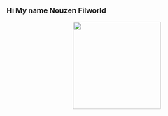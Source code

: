 ### Hi My name Nouzen Filworld

<!--
**Firstvertotest/Firstvertotest** is a ✨ _special_ ✨ repository because its `README.md` (this file) appears on your GitHub profile.

Here are some ideas to get you started: Web Developer

- 🔭 I’m currently working on ...
- 🌱 I’m currently learning ...
- 👯 I’m looking to collaborate on ...
- 🤔 I’m looking for help with ...
- 💬 Ask me about ...
- 📫 How to reach me: ...
- 😄 Pronouns: ...
- ⚡ Fun fact: ...
--><div id="header" align="center">
  <img src="https://media.giphy.com/media/qiMbLh4WHEZyw/giphy.gif?cid=82a1493bimzvyljpfn24rnlk8tbadpuyyn65z8r47u631ndd&ep=v1_gifs_trending&rid=giphy.gif&ct=gg" width="200"/>
</div>
